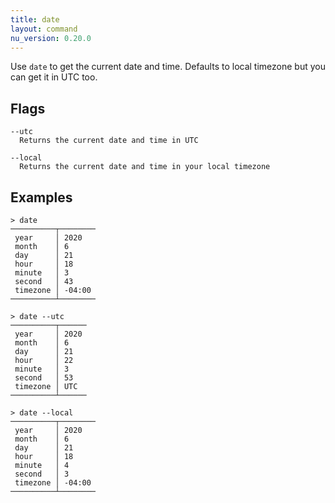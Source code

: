 ```yaml
---
title: date
layout: command
nu_version: 0.20.0
---
```


Use `date` to get the current date and time. Defaults to local timezone but you can get it in UTC too.

## Flags

    --utc
      Returns the current date and time in UTC

    --local
      Returns the current date and time in your local timezone

## Examples

```shell
> date
──────────┬────────
 year     │ 2020
 month    │ 6
 day      │ 21
 hour     │ 18
 minute   │ 3
 second   │ 43
 timezone │ -04:00
──────────┴────────
```

```shell
> date --utc
──────────┬──────
 year     │ 2020
 month    │ 6
 day      │ 21
 hour     │ 22
 minute   │ 3
 second   │ 53
 timezone │ UTC
──────────┴──────
```

```shell
> date --local
──────────┬────────
 year     │ 2020
 month    │ 6
 day      │ 21
 hour     │ 18
 minute   │ 4
 second   │ 3
 timezone │ -04:00
──────────┴────────
```
